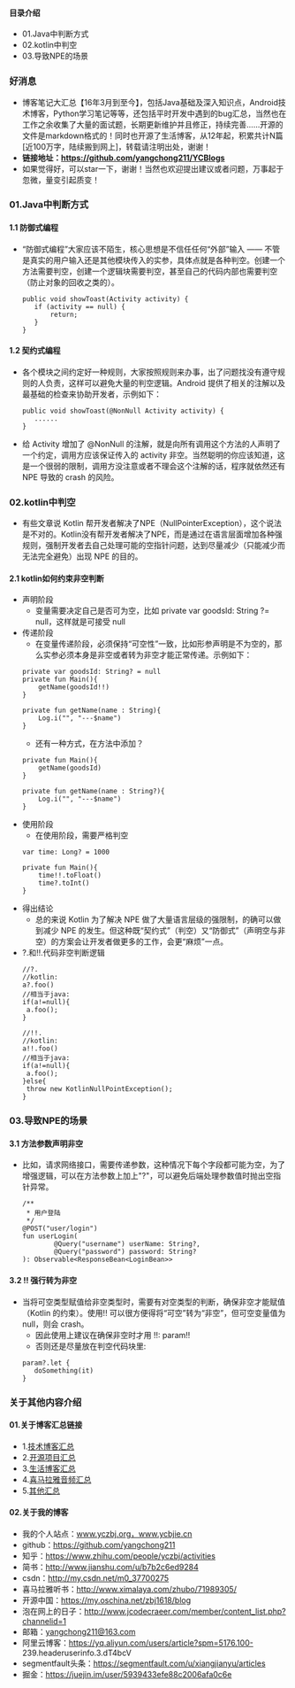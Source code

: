 #### 目录介绍
- 01.Java中判断方式
- 02.kotlin中判空
- 03.导致NPE的场景



### 好消息
- 博客笔记大汇总【16年3月到至今】，包括Java基础及深入知识点，Android技术博客，Python学习笔记等等，还包括平时开发中遇到的bug汇总，当然也在工作之余收集了大量的面试题，长期更新维护并且修正，持续完善……开源的文件是markdown格式的！同时也开源了生活博客，从12年起，积累共计N篇[近100万字，陆续搬到网上]，转载请注明出处，谢谢！
- **链接地址：https://github.com/yangchong211/YCBlogs**
- 如果觉得好，可以star一下，谢谢！当然也欢迎提出建议或者问题，万事起于忽微，量变引起质变！





### 01.Java中判断方式
#### 1.1 防御式编程
- “防御式编程”大家应该不陌生，核心思想是不信任任何“外部”输入 —— 不管是真实的用户输入还是其他模块传入的实参，具体点就是各种判空。创建一个方法需要判空，创建一个逻辑块需要判空，甚至自己的代码内部也需要判空（防止对象的回收之类的）。
    ```
    public void showToast(Activity activity) {
       if (activity == null) {
           return;
       }
    }
    ```

#### 1.2 契约式编程
- 各个模块之间约定好一种规则，大家按照规则来办事，出了问题找没有遵守规则的人负责，这样可以避免大量的判空逻辑。Android 提供了相关的注解以及最基础的检查来协助开发者，示例如下：
    ```
    public void showToast(@NonNull Activity activity) {
       ......
    }
    ```
- 给 Activity 增加了 @NonNull 的注解，就是向所有调用这个方法的人声明了一个约定，调用方应该保证传入的 activity 非空。当然聪明的你应该知道，这是一个很弱的限制，调用方没注意或者不理会这个注解的话，程序就依然还有 NPE 导致的 crash 的风险。




### 02.kotlin中判空
- 有些文章说 Kotlin 帮开发者解决了NPE（NullPointerException），这个说法是不对的。Kotlin没有帮开发者解决了NPE，而是通过在语言层面增加各种强规则，强制开发者去自己处理可能的空指针问题，达到尽量减少（只能减少而无法完全避免）出现 NPE 的目的。


#### 2.1 kotlin如何约束非空判断
- 声明阶段
    - 变量需要决定自己是否可为空，比如 private var goodsId: String ?= null，这样就是可接受 null
- 传递阶段
    - 在变量传递阶段，必须保持“可空性”一致，比如形参声明是不为空的，那么实参必须本身是非空或者转为非空才能正常传递。示例如下：
    ```
    private var goodsId: String? = null
    private fun Main(){
        getName(goodsId!!)
    }
    
    private fun getName(name : String){
        Log.i("", "---$name")
    }
    ```
    - 还有一种方式，在方法中添加？
    ```
    private fun Main(){
        getName(goodsId)
    }
    
    private fun getName(name : String?){
        Log.i("", "---$name")
    }
    ```
- 使用阶段
    - 在使用阶段，需要严格判空
    ```
    var time: Long? = 1000
    
    private fun Main(){
        time!!.toFloat()
        time?.toInt()
    }
    ```
- 得出结论
    - 总的来说 Kotlin 为了解决 NPE 做了大量语言层级的强限制，的确可以做到减少 NPE 的发生。但这种既“契约式”（判空）又“防御式”（声明空与非空）的方案会让开发者做更多的工作，会更“麻烦”一点。
- ?.和!!.代码非空判断逻辑
    ```
    //?.
    //kotlin:
    a?.foo()
    //相当于java:
    if(a!=null){
     a.foo();
    }
    
    //!!.
    //kotlin:
    a!!.foo()
    //相当于java: 
    if(a!=null){
     a.foo();
    }else{
     throw new KotlinNullPointException();
    }
    ```


### 03.导致NPE的场景
#### 3.1 方法参数声明非空
- 比如，请求网络接口，需要传递参数，这种情况下每个字段都可能为空，为了增强逻辑，可以在方法参数上加上"?"，可以避免后端处理参数值时抛出空指针异常。
    ```
    /**
     * 用户登陆
     */
    @POST("user/login")
    fun userLogin(
            @Query("username") userName: String?,
            @Query("password") password: String?
    ): Observable<ResponseBean<LoginBean>>
    ```

#### 3.2 !! 强行转为非空
- 当将可空类型赋值给非空类型时，需要有对空类型的判断，确保非空才能赋值（Kotlin 的约束）。使用!! 可以很方便得将“可空”转为“非空”，但可空变量值为 null，则会 crash。
    - 因此使用上建议在确保非空时才用 !!:        param!!
    - 否则还是尽量放在判空代码块里:
    ```
    param?.let {
       doSomething(it)
    }
    ```





### 关于其他内容介绍
#### 01.关于博客汇总链接
- 1.[技术博客汇总](https://www.jianshu.com/p/614cb839182c)
- 2.[开源项目汇总](https://blog.csdn.net/m0_37700275/article/details/80863574)
- 3.[生活博客汇总](https://blog.csdn.net/m0_37700275/article/details/79832978)
- 4.[喜马拉雅音频汇总](https://www.jianshu.com/p/f665de16d1eb)
- 5.[其他汇总](https://www.jianshu.com/p/53017c3fc75d)



#### 02.关于我的博客
- 我的个人站点：www.yczbj.org，www.ycbjie.cn
- github：https://github.com/yangchong211
- 知乎：https://www.zhihu.com/people/yczbj/activities
- 简书：http://www.jianshu.com/u/b7b2c6ed9284
- csdn：http://my.csdn.net/m0_37700275
- 喜马拉雅听书：http://www.ximalaya.com/zhubo/71989305/
- 开源中国：https://my.oschina.net/zbj1618/blog
- 泡在网上的日子：http://www.jcodecraeer.com/member/content_list.php?channelid=1
- 邮箱：yangchong211@163.com
- 阿里云博客：https://yq.aliyun.com/users/article?spm=5176.100- 239.headeruserinfo.3.dT4bcV
- segmentfault头条：https://segmentfault.com/u/xiangjianyu/articles
- 掘金：https://juejin.im/user/5939433efe88c2006afa0c6e






